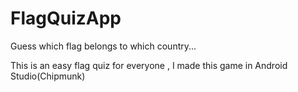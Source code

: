 # FlagQuizApp
Guess which flag belongs to which country...


This is an easy flag quiz for everyone , I made this game in Android Studio(Chipmunk)



